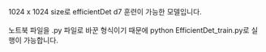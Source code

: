 1024 x 1024 size로 efficientDet d7 훈련이 가능한 모델입니다.</br></br>
노트북 파일을 .py 파일로 바꾼 형식이기 때문에 python EfficientDet_train.py로 실행이 가능합니다.
